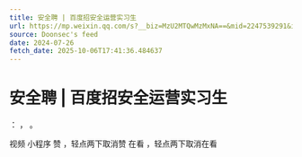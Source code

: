 ```yaml
---
title: 安全聘 | 百度招安全运营实习生
url: https://mp.weixin.qq.com/s?__biz=MzU2MTQwMzMxNA==&mid=2247539291&idx=1&sn=a82ec7c9ae5aef8d80ed5ffe55eec029
source: Doonsec's feed
date: 2024-07-26
fetch_date: 2025-10-06T17:41:36.484637
---
```


# 安全聘 | 百度招安全运营实习生

：
，
。

视频
小程序
赞
，轻点两下取消赞
在看
，轻点两下取消在看